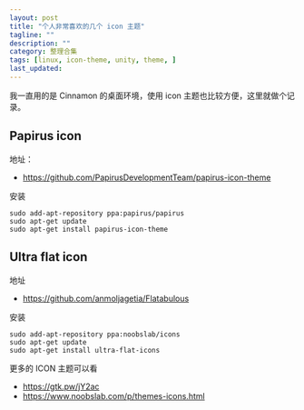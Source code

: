 ```yaml
---
layout: post
title: "个人非常喜欢的几个 icon 主题"
tagline: ""
description: ""
category: 整理合集
tags: [linux, icon-theme, unity, theme, ]
last_updated:
---
```



我一直用的是 Cinnamon 的桌面环境，使用 icon 主题也比较方便，这里就做个记录。


## Papirus icon

地址：

- <https://github.com/PapirusDevelopmentTeam/papirus-icon-theme>

安装

    sudo add-apt-repository ppa:papirus/papirus
    sudo apt-get update
    sudo apt-get install papirus-icon-theme

## Ultra flat icon

地址

- <https://github.com/anmoljagetia/Flatabulous>

安装

    sudo add-apt-repository ppa:noobslab/icons
    sudo apt-get update
    sudo apt-get install ultra-flat-icons

更多的 ICON 主题可以看

- <https://gtk.pw/jY2ac>
- <https://www.noobslab.com/p/themes-icons.html>
